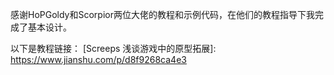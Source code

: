 感谢HoPGoldy和Scorpior两位大佬的教程和示例代码，在他们的教程指导下我完成了基本设计。

以下是教程链接：
[Screeps 浅谈游戏中的原型拓展]: https://www.jianshu.com/p/d8f9268ca4e3
